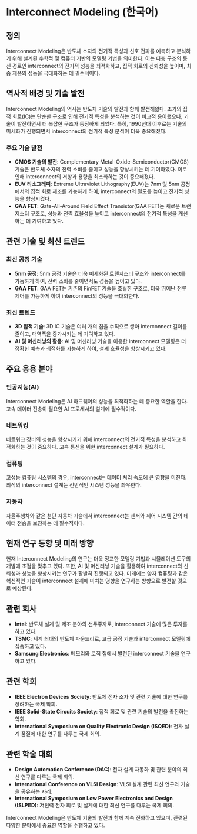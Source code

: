 # Interconnect Modeling (한국어)

## 정의

Interconnect Modeling은 반도체 소자의 전기적 특성과 신호 전파를 예측하고 분석하기 위해 설계된 수학적 및 컴퓨터 기반의 모델링 기법을 의미한다. 이는 다층 구조의 통신 경로인 interconnect의 전기적 성능을 최적화하고, 집적 회로의 신뢰성을 높이며, 최종 제품의 성능을 극대화하는 데 필수적이다.

## 역사적 배경 및 기술 발전

Interconnect Modeling의 역사는 반도체 기술의 발전과 함께 발전해왔다. 초기의 집적 회로(IC)는 단순한 구조로 인해 전기적 특성을 분석하는 것이 비교적 용이했으나, 기술이 발전하면서 더 복잡한 구조가 등장하게 되었다. 특히, 1990년대 이후로는 기술의 미세화가 진행되면서 interconnect의 전기적 특성 분석이 더욱 중요해졌다. 

### 주요 기술 발전

- **CMOS 기술의 발전**: Complementary Metal-Oxide-Semiconductor(CMOS) 기술은 반도체 소자의 전력 소비를 줄이고 성능을 향상시키는 데 기여하였다. 이로 인해 interconnect의 저항과 용량을 최소화하는 것이 중요해졌다.
- **EUV 리소그래피**: Extreme Ultraviolet Lithography(EUV)는 7nm 및 5nm 공정에서의 집적 회로 제조를 가능하게 하여, interconnect의 밀도를 높이고 전기적 성능을 향상시켰다.
- **GAA FET**: Gate-All-Around Field Effect Transistor(GAA FET)는 새로운 트랜지스터 구조로, 성능과 전력 효율성을 높이고 interconnect의 전기적 특성을 개선하는 데 기여하고 있다.

## 관련 기술 및 최신 트렌드

### 최신 공정 기술

- **5nm 공정**: 5nm 공정 기술은 더욱 미세화된 트랜지스터 구조와 interconnect를 가능하게 하여, 전력 소비를 줄이면서도 성능을 높이고 있다.
- **GAA FET**: GAA FET는 기존의 FinFET 기술을 초월한 구조로, 더욱 뛰어난 전류 제어를 가능하게 하여 interconnect의 성능을 극대화한다.

### 최신 트렌드

- **3D 집적 기술**: 3D IC 기술은 여러 개의 칩을 수직으로 쌓아 interconnect 길이를 줄이고, 대역폭을 증가시키는 데 기여하고 있다.
- **AI 및 머신러닝의 활용**: AI 및 머신러닝 기술을 이용한 interconnect 모델링은 더 정확한 예측과 최적화를 가능하게 하여, 설계 효율성을 향상시키고 있다.

## 주요 응용 분야

### 인공지능(AI)

Interconnect Modeling은 AI 하드웨어의 성능을 최적화하는 데 중요한 역할을 한다. 고속 데이터 전송이 필요한 AI 프로세서의 설계에 필수적이다.

### 네트워킹

네트워크 장비의 성능을 향상시키기 위해 interconnect의 전기적 특성을 분석하고 최적화하는 것이 중요하다. 고속 통신을 위한 interconnect 설계가 필요하다.

### 컴퓨팅

고성능 컴퓨팅 시스템의 경우, interconnect는 데이터 처리 속도에 큰 영향을 미친다. 최적의 interconnect 설계는 전반적인 시스템 성능을 좌우한다.

### 자동차

자율주행차와 같은 첨단 자동차 기술에서 interconnect는 센서와 제어 시스템 간의 데이터 전송을 보장하는 데 필수적이다.

## 현재 연구 동향 및 미래 방향

현재 Interconnect Modeling의 연구는 더욱 정교한 모델링 기법과 시뮬레이션 도구의 개발에 초점을 맞추고 있다. 또한, AI 및 머신러닝 기술을 활용하여 interconnect의 신뢰성과 성능을 향상시키는 연구가 활발히 진행되고 있다. 미래에는 양자 컴퓨팅과 같은 혁신적인 기술이 interconnect 설계에 미치는 영향을 연구하는 방향으로 발전할 것으로 예상된다.

## 관련 회사

- **Intel**: 반도체 설계 및 제조 분야의 선두주자로, interconnect 기술에 많은 투자를 하고 있다.
- **TSMC**: 세계 최대의 반도체 파운드리로, 고급 공정 기술과 interconnect 모델링에 집중하고 있다.
- **Samsung Electronics**: 메모리와 로직 칩에서 발전된 interconnect 기술을 연구하고 있다.

## 관련 학회

- **IEEE Electron Devices Society**: 반도체 전자 소자 및 관련 기술에 대한 연구를 장려하는 국제 학회.
- **IEEE Solid-State Circuits Society**: 집적 회로 및 관련 기술의 발전을 촉진하는 학회.
- **International Symposium on Quality Electronic Design (ISQED)**: 전자 설계 품질에 대한 연구를 다루는 국제 회의.

## 관련 학술 대회

- **Design Automation Conference (DAC)**: 전자 설계 자동화 및 관련 분야의 최신 연구를 다루는 국제 회의.
- **International Conference on VLSI Design**: VLSI 설계 관련 최신 연구와 기술을 공유하는 자리.
- **International Symposium on Low Power Electronics and Design (ISLPED)**: 저전력 전자 회로 및 설계에 대한 최신 연구를 다루는 국제 회의. 

Interconnect Modeling은 반도체 기술의 발전과 함께 계속 진화하고 있으며, 관련된 다양한 분야에서 중요한 역할을 수행하고 있다.